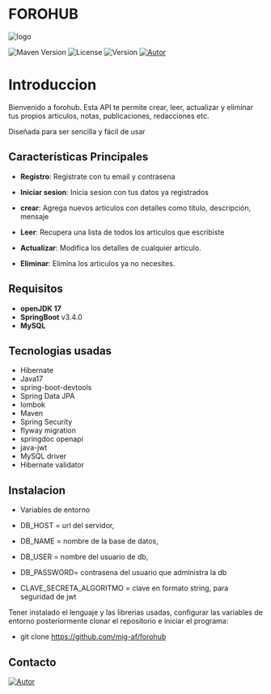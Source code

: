 
# FOROHUB
![logo](https://i.ibb.co/QDHMrfd/4933784776259775777.jpg)

![Maven Version](https://img.shields.io/badge/OpenJDK%20version-17.0.3-blue)
![License](https://img.shields.io/badge/license-MIT-brightgreen.svg)
![Version](https://img.shields.io/badge/version-1.0.0-blue.svg)
[![Autor](https://img.shields.io/badge/Autor-Miguel%20Af-blue)](https://tm.me/pes528)


# Introduccion


Bienvenido a forohub. Esta API te permite crear, leer, actualizar y eliminar tus propios articulos, notas, publicaciones, redacciones etc.

Diseñada para ser sencilla y fácil de usar

## Características Principales
- **Registro**: Registrate con tu email y contrasena 
- **Iniciar sesion**: Inicia sesion con tus datos ya registrados

- **crear**: Agrega nuevos articulos con detalles como título, descripción, mensaje 
- **Leer**: Recupera una lista de todos los articulos que escribiste
- **Actualizar**: Modifica los detalles de cualquier articulo.
- **Eliminar**: Elimina los articulos ya no necesites.

## Requisitos

- **openJDK 17**
- **SpringBoot** v3.4.0
- **MySQL**

## Tecnologias usadas

- Hibernate
- Java17
- spring-boot-devtools
- Spring Data JPA 
- lombok 
- Maven
- Spring Security
- flyway migration
- springdoc openapi
- java-jwt 
- MySQL driver 
- Hibernate validator





## Instalacion

- Variables de entorno

- DB_HOST = url del servidor, 

- DB_NAME = nombre de la base de datos, 

- DB_USER = nombre del usuario de db, 

- DB_PASSWORD= contrasena del usuario que administra la db 

- CLAVE_SECRETA_ALGORITMO = clave en formato string, para seguridad de jwt

Tener instalado el lenguaje y las librerias usadas, configurar las variables de entorno posteriormente clonar el repositorio e iniciar el programa: 
- git clone https://github.com/mig-af/forohub


Contacto
-
[![Autor](https://img.shields.io/badge/Autor-Miguel%20Af-blue)](https://t.me/pes528)
